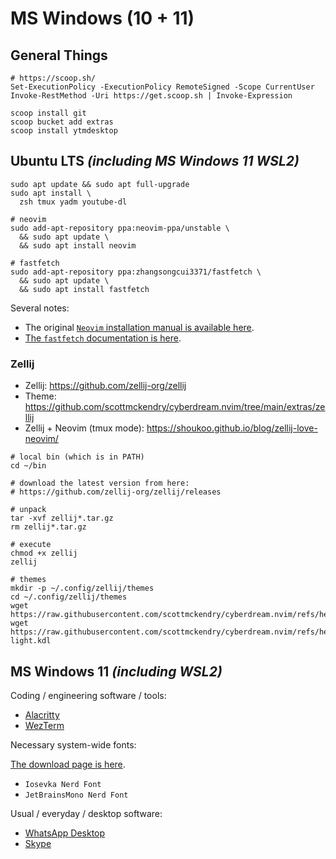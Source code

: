 # MS Windows (10 + 11)

## General Things

```
# https://scoop.sh/
Set-ExecutionPolicy -ExecutionPolicy RemoteSigned -Scope CurrentUser
Invoke-RestMethod -Uri https://get.scoop.sh | Invoke-Expression

scoop install git
scoop bucket add extras
scoop install ytmdesktop
```

## Ubuntu LTS _(including MS Windows 11 WSL2)_

```
sudo apt update && sudo apt full-upgrade
sudo apt install \
  zsh tmux yadm youtube-dl

# neovim
sudo add-apt-repository ppa:neovim-ppa/unstable \
  && sudo apt update \
  && sudo apt install neovim

# fastfetch
sudo add-apt-repository ppa:zhangsongcui3371/fastfetch \
  && sudo apt update \
  && sudo apt install fastfetch
```

Several notes:

- The original [`Neovim` installation manual is available here](https://github.com/neovim/neovim/blob/master/INSTALL.md#ubuntu).
- [The `fastfetch` documentation is here](https://github.com/fastfetch-cli/fastfetch?tab=readme-ov-file#linux).

### Zellij

- Zellij: https://github.com/zellij-org/zellij
- Theme: https://github.com/scottmckendry/cyberdream.nvim/tree/main/extras/zellij
- Zellij + Neovim (tmux mode): https://shoukoo.github.io/blog/zellij-love-neovim/

```
# local bin (which is in PATH)
cd ~/bin

# download the latest version from here:
# https://github.com/zellij-org/zellij/releases

# unpack
tar -xvf zellij*.tar.gz
rm zellij*.tar.gz

# execute
chmod +x zellij
zellij

# themes
mkdir -p ~/.config/zellij/themes
cd ~/.config/zellij/themes
wget https://raw.githubusercontent.com/scottmckendry/cyberdream.nvim/refs/heads/main/extras/zellij/cyberdream.kdl
wget https://raw.githubusercontent.com/scottmckendry/cyberdream.nvim/refs/heads/main/extras/zellij/cyberdream-light.kdl
```

## MS Windows 11 _(including WSL2)_

Coding / engineering software / tools:

- [Alacritty](https://github.com/alacritty/alacritty/releases)
- [WezTerm](https://wezfurlong.org/wezterm/install/windows.html)

Necessary system-wide fonts:

[The download page is here](https://www.nerdfonts.com/font-downloads).

- `Iosevka Nerd Font`
- `JetBrainsMono Nerd Font`

Usual / everyday / desktop software:

- [WhatsApp Desktop](https://www.whatsapp.com/download?lang=de_DE)
- [Skype](https://www.skype.com/de/get-skype/)

